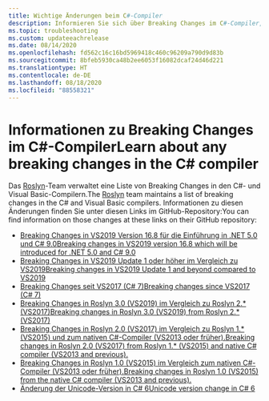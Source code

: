 ```yaml
---
title: Wichtige Änderungen beim C#-Compiler
description: Informieren Sie sich über Breaking Changes im C#-Compiler, den Sie verwenden.
ms.topic: troubleshooting
ms.custom: updateeachrelease
ms.date: 08/14/2020
ms.openlocfilehash: fd562c16c16bd5969418c460c96209a790d9d83b
ms.sourcegitcommit: 8bfeb5930ca48b2ee6053f16082dcaf24d46d221
ms.translationtype: HT
ms.contentlocale: de-DE
ms.lasthandoff: 08/18/2020
ms.locfileid: "88558321"
---
```

# <a name="learn-about-any-breaking-changes-in-the-c-compiler"></a><span data-ttu-id="142a5-103">Informationen zu Breaking Changes im C#-Compiler</span><span class="sxs-lookup"><span data-stu-id="142a5-103">Learn about any breaking changes in the C# compiler</span></span>

<span data-ttu-id="142a5-104">Das [Roslyn](https://github.com/dotnet/roslyn)-Team verwaltet eine Liste von Breaking Changes in den C#- und Visual Basic-Compilern.</span><span class="sxs-lookup"><span data-stu-id="142a5-104">The [Roslyn](https://github.com/dotnet/roslyn) team maintains a list of breaking changes in the C# and Visual Basic compilers.</span></span> <span data-ttu-id="142a5-105">Informationen zu diesen Änderungen finden Sie unter diesen Links im GitHub-Repository:</span><span class="sxs-lookup"><span data-stu-id="142a5-105">You can find information on those changes at these links on their GitHub repository:</span></span>

- [<span data-ttu-id="142a5-106">Breaking Changes in VS2019 Version 16.8 für die Einführung in .NET 5.0 und C# 9.0</span><span class="sxs-lookup"><span data-stu-id="142a5-106">Breaking changes in VS2019 version 16.8 which will be introduced for .NET 5.0 and C# 9.0</span></span>](https://github.com/dotnet/roslyn/blob/master/docs/compilers/CSharp/Compiler%20Breaking%20Changes%20-%20DotNet%205.md)
- [<span data-ttu-id="142a5-107">Breaking Changes in VS2019 Update 1 oder höher im Vergleich zu VS2019</span><span class="sxs-lookup"><span data-stu-id="142a5-107">Breaking changes in VS2019 Update 1 and beyond compared to VS2019</span></span>](https://github.com/dotnet/roslyn/blob/master/docs/compilers/CSharp/Compiler%20Breaking%20Changes%20-%20post%20VS2019.md)
- [<span data-ttu-id="142a5-108">Breaking Changes seit VS2017 (C# 7)</span><span class="sxs-lookup"><span data-stu-id="142a5-108">Breaking changes since VS2017 (C# 7)</span></span>](https://github.com/dotnet/roslyn/blob/master/docs/compilers/CSharp/Compiler%20Breaking%20Changes%20-%20post%20VS2017.md)
- [<span data-ttu-id="142a5-109">Breaking Changes in Roslyn 3.0 (VS2019) im Vergleich zu Roslyn 2.\* (VS2017)</span><span class="sxs-lookup"><span data-stu-id="142a5-109">Breaking changes in Roslyn 3.0 (VS2019) from Roslyn 2.\* (VS2017)</span></span>](https://github.com/dotnet/roslyn/blob/master/docs/compilers/CSharp/Compiler%20Breaking%20Changes%20-%20VS2019.md)
- [<span data-ttu-id="142a5-110">Breaking Changes in Roslyn 2.0 (VS2017) im Vergleich zu Roslyn 1.\* (VS2015) und zum nativen C#-Compiler (VS2013 oder früher).</span><span class="sxs-lookup"><span data-stu-id="142a5-110">Breaking changes in Roslyn 2.0 (VS2017) from Roslyn 1.\* (VS2015) and native C# compiler (VS2013 and previous).</span></span>](https://github.com/dotnet/roslyn/blob/master/docs/compilers/CSharp/Compiler%20Breaking%20Changes%20-%20VS2017.md)
- [<span data-ttu-id="142a5-111">Breaking Changes in Roslyn 1.0 (VS2015) im Vergleich zum nativen C#-Compiler (VS2013 oder früher).</span><span class="sxs-lookup"><span data-stu-id="142a5-111">Breaking changes in Roslyn 1.0 (VS2015) from the native C# compiler (VS2013 and previous).</span></span>](https://github.com/dotnet/roslyn/blob/master/docs/compilers/CSharp/Compiler%20Breaking%20Changes%20-%20VS2015.md)
- [<span data-ttu-id="142a5-112">Änderung der Unicode-Version in C# 6</span><span class="sxs-lookup"><span data-stu-id="142a5-112">Unicode version change in C# 6</span></span>](https://github.com/dotnet/roslyn/blob/master/docs/compilers/CSharp/Unicode%20Version.md)
